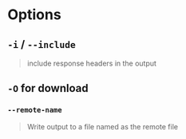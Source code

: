 # Options
## `-i` / `--include`
> include response headers in the output
## `-O` for download
### `--remote-name`
> Write output to a file named as the remote file

